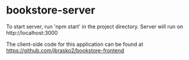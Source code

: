 # bookstore-server

To start server, run 'npm start' in the project directory. Server will run on http://localhost:3000

The client-side code for this application can be found at https://github.com/jbrasko2/bookstore-frontend